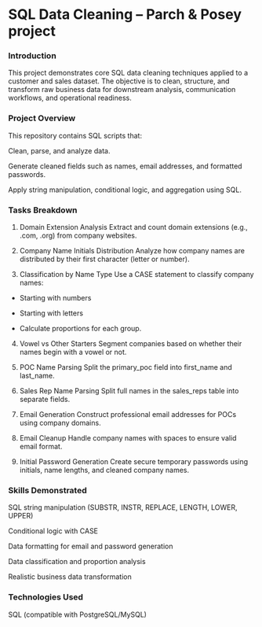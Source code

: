 # SQL Data Cleaning – Parch & Posey project
### Introduction
This project demonstrates core SQL data cleaning techniques applied to a customer and sales dataset. The objective is to clean, structure, and transform raw business data for downstream analysis, communication workflows, and operational readiness.

### Project Overview
This repository contains SQL scripts that:

Clean, parse, and analyze data.

Generate cleaned fields such as names, email addresses, and formatted passwords.

Apply string manipulation, conditional logic, and aggregation using SQL.

### Tasks Breakdown
1. Domain Extension Analysis
Extract and count domain extensions (e.g., .com, .org) from company websites.

2. Company Name Initials Distribution
Analyze how company names are distributed by their first character (letter or number).

3. Classification by Name Type
Use a CASE statement to classify company names:

- Starting with numbers

- Starting with letters

- Calculate proportions for each group.

4. Vowel vs Other Starters
Segment companies based on whether their names begin with a vowel or not.

5. POC Name Parsing
Split the primary_poc field into first_name and last_name.

6. Sales Rep Name Parsing
Split full names in the sales_reps table into separate fields.

7. Email Generation
Construct professional email addresses for POCs using company domains.

8. Email Cleanup
Handle company names with spaces to ensure valid email format.

9. Initial Password Generation
Create secure temporary passwords using initials, name lengths, and cleaned company names.

### Skills Demonstrated
SQL string manipulation (SUBSTR, INSTR, REPLACE, LENGTH, LOWER, UPPER)

Conditional logic with CASE

Data formatting for email and password generation

Data classification and proportion analysis

Realistic business data transformation

### Technologies Used
SQL (compatible with PostgreSQL/MySQL)
